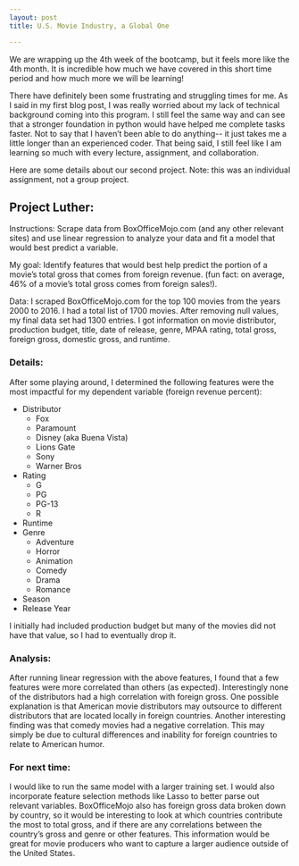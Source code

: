 ```yaml
---
layout: post
title: U.S. Movie Industry, a Global One

---
```


We are wrapping up the 4th week of the bootcamp, but it feels more like the 4th month. It is incredible how much we have covered in this short time period and how much more we will be learning!  

There have definitely been some frustrating and struggling times for me. As I said in my first blog post, I was really worried about my lack of technical background coming into this program. I still feel the same way and can see that a stronger foundation in python would have helped me complete tasks faster. Not to say that I haven’t been able to do anything-- it just takes me a little longer than an experienced coder. That being said, I still feel like I am learning so much with every lecture, assignment, and collaboration.  

Here are some details about our second project. Note: this was an individual assignment, not a group project.  

## Project Luther:  

Instructions: Scrape data from BoxOfficeMojo.com (and any other relevant sites) and use linear regression to analyze your data and fit a model that would best predict a variable.  

My goal: Identify features that would best help predict the portion of a movie’s total gross that comes from foreign revenue. (fun fact: on average, 46% of a movie’s total gross comes from foreign sales!).  

Data: I scraped BoxOfficeMojo.com for the top 100 movies from the years 2000 to 2016. I had a total list of 1700 movies. After removing null values, my final data set had 1300 entries. I got information on movie distributor, production budget, title, date of release, genre, MPAA rating, total gross, foreign gross, domestic gross, and runtime.  


### Details: 

After some playing around, I determined the following features were the most impactful for my dependent variable (foreign revenue percent):  
* Distributor  
	- Fox  
	- Paramount  
	- Disney (aka Buena Vista)  
	- Lions Gate  
	- Sony  
	- Warner Bros  
* Rating  
	- G  
	- PG  
	- PG-13  
	- R  
* Runtime  
* Genre  
	- Adventure  
	- Horror  
	- Animation  
	- Comedy  
	- Drama  
	- Romance  
* Season  
* Release Year  

I initially had included production budget but many of the movies did not have that value, so I had to eventually drop it. 

### Analysis: 
After running linear regression with the above features, I found that a few features were more correlated than others (as expected). Interestingly none of the distributors had a high correlation with foreign gross. One possible explanation is that American movie distributors may outsource to different distributors that are located locally in foreign countries. Another interesting finding was that comedy movies had a negative correlation. This may simply be due to cultural differences and inability for foreign countries to relate to American humor. 

### For next time:  
I would like to run the same model with a larger training set. I would also incorporate feature selection methods like Lasso to better parse out relevant variables. BoxOfficeMojo also has foreign gross data broken down by country, so it would be interesting to look at which countries contribute the most to total gross, and if there are any correlations between the country’s gross and genre or other features. This information would be great for movie producers who want to capture a larger audience outside of the United States.  